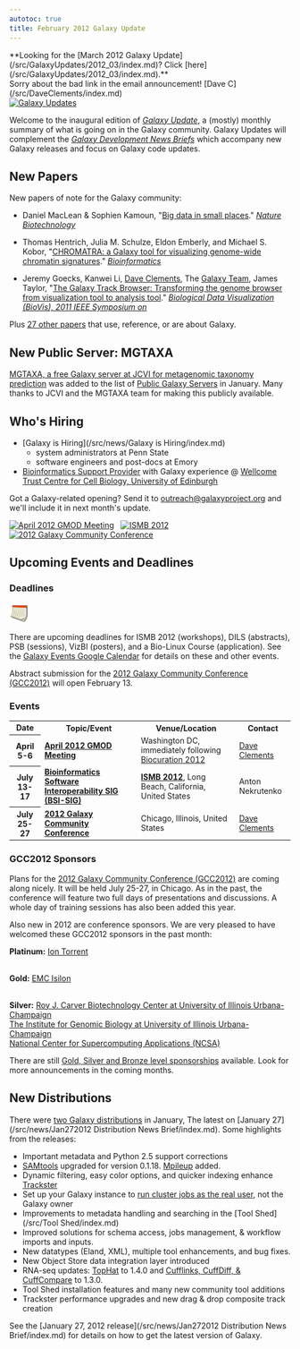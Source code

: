 ```yaml
---
autotoc: true
title: February 2012 Galaxy Update
---
```

<div class='center'>**Looking for the [March 2012 Galaxy Update](/src/GalaxyUpdates/2012_03/index.md)?  Click [here](/src/GalaxyUpdates/2012_03/index.md).**<br />Sorry about the bad link in the email announcement!  [Dave C](/src/DaveClements/index.md)</div>




<div class='right'></div>

<div class='left'><a href='/src/GalaxyUpdates/index.md'><img src="/src/images/Logos/GalaxyUpdate200.png" alt="Galaxy Updates" width=150 /></a></div>

Welcome to the inaugural edition of *[Galaxy Update](/src/GalaxyUpdates/index.md)*, a (mostly) monthly summary of what is going on in the Galaxy community.  Galaxy Updates will complement the *[Galaxy Development News Briefs](/src/DevNewsBriefs/index.md)* which accompany new Galaxy releases and focus on Galaxy code updates.

## New Papers

New papers of note for the Galaxy community:

* Daniel MacLean & Sophien Kamoun, "[Big data in small places](http://www.nature.com/nbt/journal/v30/n1/full/nbt.2079.html)." *[Nature Biotechnology](http://www.nature.com/nbt/index.html)*

* Thomas Hentrich, Julia M. Schulze, Eldon Emberly, and Michael S. Kobor, "[CHROMATRA: a Galaxy tool for visualizing genome-wide chromatin signatures](http://bioinformatics.oxfordjournals.org/content/early/2012/01/10/bioinformatics.bts007.short)." *[Bioinformatics](http://bioinformatics.oxfordjournals.org/)* 

* Jeremy Goecks, Kanwei Li, [Dave Clements](/src/DaveClements/index.md), The [Galaxy Team](/src/GalaxyTeam/index.md), James Taylor, "[The Galaxy Track Browser: Transforming the genome browser from visualization tool to analysis tool](http://ieeexplore.ieee.org/xpl/freeabs_all.jsp?arnumber=6094046)." *[Biological Data Visualization (BioVis), 2011 IEEE Symposium on](http://www.biovis.net/)*

Plus [27 other papers](http://www.citeulike.org/group/16008/library) that use, reference, or are about Galaxy.  

## New Public Server: MGTAXA

[MGTAXA, a free Galaxy server at JCVI for metagenomic taxonomy prediction](http://mgtaxa.jcvi.org/) was added to the list of [Public Galaxy Servers](/src/PublicGalaxyServers/index.md) in January.  Many thanks to JCVI and the MGTAXA team for making this publicly available.

## Who's Hiring

* [Galaxy is Hiring](/src/news/Galaxy is Hiring/index.md) 
  * system administrators at Penn State
  * software engineers and post-docs at Emory
* [Bioinformatics Support Provider](http://bit.ly/w6OIM0) with Galaxy experience @ [Wellcome Trust Centre for Cell Biology, University of Edinburgh](http://www.wcb.ed.ac.uk/) 

Got a Galaxy-related opening?  Send it to outreach@galaxyproject.org and we'll include it in next month's update.

<div class='right'>
<a href='/src/gmod:April 2012 GMOD Meeting/index.md'><img src="/src/images/Logos/GMODApril2012Logo.png" alt="April 2012 GMOD Meeting" height=100 /></a>&nbsp;&nbsp; <a href='http://www.iscb.org/ismb2012'><img src="/src/images/Logos/ISMB2012.jpg" alt="ISMB 2012" height=105 /></a>&nbsp;&nbsp; <a href='/src/events/GCC2012/index.md'><img src="/src/events/GCC2012/GCC2012Logo200.png" alt="2012 Galaxy Community Conference" height="100" /></a>
</div>

## Upcoming Events and Deadlines

### Deadlines

<div class='left'><a href='https://www.google.com/calendar/embed?src=mq93blfvdoosh5unpmivu4kh1c%40group.calendar.google.com'><img src="/src/images/Icons/CalendarIcon.gif" /></a></div> 

There are upcoming deadlines for ISMB 2012 (workshops), DILS (abstracts), PSB (sessions), VizBI (posters), and a Bio-Linux Course (application).  See the [Galaxy Events Google Calendar](https://www.google.com/calendar/embed?src=mq93blfvdoosh5unpmivu4kh1c%40group.calendar.google.com) for details on these and other events.

Abstract submission for the [2012 Galaxy Community Conference (GCC2012)](/src/events/GCC2012/index.md) will open February 13.

### Events

<table>
  <tr class="th" >
    <th> Date </th>
    <th> Topic/Event </th>
    <th> Venue/Location </th>
    <th> Contact </th>
  </tr>
  <tr>
    <th> April 5-6 </th>
    <td> <strong><a href='http://gmod.org/wiki/April 2012 GMOD Meeting'>April 2012 GMOD Meeting</a></strong> </td>
    <td> Washington DC, immediately following <a href='http://pir.georgetown.edu/biocuration2012/'>Biocuration 2012</a> </td>
    <td> <a href='/src/DaveClements/index.md'>Dave Clements</a> </td>
  </tr>
  <tr>
    <th> July 13-17 </th>
    <td> <strong><a href='http://www.iscb.org/ismb2012-program/ismb2012-satellitemeetings#BSI'>Bioinformatics Software Interoperability SIG (BSI-SIG)</a></strong> </td>
    <td> <strong><a href='http://www.iscb.org/ismb2012'>ISMB 2012</a></strong>, Long Beach, California, United States </td>
    <td> Anton Nekrutenko </td>
  </tr>
  <tr>
    <th> July 25-27 </th>
    <td> <strong><a href='/src/events/GCC2012/index.md'>2012 Galaxy Community Conference</a></strong> </td>
    <td> Chicago, Illinois, United States </td>
    <td> <a href='/src/DaveClements/index.md'>Dave Clements</a> </td>
  </tr>
</table>


### GCC2012 Sponsors

Plans for the [2012 Galaxy Community Conference (GCC2012)](/src/events/GCC2012/index.md) are coming along nicely.  It will be held July 25-27, in Chicago.  As in the past, the conference will feature two full days of presentations and discussions.  A whole day of training sessions has also been added this year.  

Also new in 2012 are conference sponsors.  We are very pleased to have welcomed these GCC2012 sponsors in the past month:

 **Platinum:**
  [Ion Torrent](http://www.lifetechnologies.com/)<br /><br />

 **Gold:**
  [EMC Isilon](http://www.emc.com/isilon)<br /><br />

 **Silver:**
  [Roy J. Carver Biotechnology Center at University of Illinois Urbana-Champaign](http://www.biotech.uiuc.edu/)<br />
  [The Institute for Genomic Biology at University of Illinois Urbana-Champaign](http://www.igb.uiuc.edu/)<br />
  [National Center for Supercomputing Applications (NCSA)](http://www.ncsa.illinois.edu/)

There are still [Gold, Silver and Bronze level sponsorships](/src/events/GCC2012/Sponsorships/index.md) available.  Look for more announcements in the coming months.

## New Distributions

There were [two Galaxy distributions](/src/DevNewsBriefs/index.md) in January, The latest on [January 27](/src/news/Jan272012 Distribution News Brief/index.md).  Some highlights from the releases:

* Important metadata and Python 2.5 support corrections
* [SAMtools](http://samtools.sourceforge.net/) upgraded for version 0.1.18. [Mpileup](http://samtools.sourceforge.net/mpileup.shtml) added.
* Dynamic filtering, easy color options, and quicker indexing enhance [Trackster](/src/Learn/Visualization/index.md)
* Set up your Galaxy instance to [run cluster jobs as the real user](/src/Admin/Config/Performance/Cluster/index.md), not the Galaxy owner
* Improvements to metadata handling and searching in the [Tool Shed](/src/Tool Shed/index.md)
* Improved solutions for schema access, jobs management, & workflow imports and inputs.
* New datatypes (Eland, XML), multiple tool enhancements, and bug fixes.
* New Object Store data integration layer introduced
* RNA-seq updates: [TopHat](http://tophat.cbcb.umd.edu/) to 1.4.0 and [Cufflinks, CuffDiff, & CuffCompare](http://cufflinks.cbcb.umd.edu) to 1.3.0.
* Tool Shed installation features and many new community tool additions
* Trackster performance upgrades and new drag & drop composite track creation 

See the [January 27, 2012 release](/src/news/Jan272012 Distribution News Brief/index.md) for details on how to get the latest version of Galaxy.
